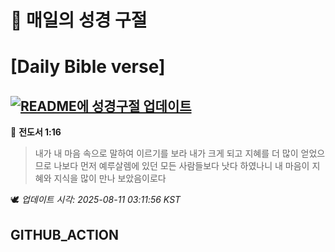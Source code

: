 # 🙏 매일의 성경 구절
# [Daily Bible verse]
## [![README에 성경구절 업데이트](https://github.com/DONGSUKA/first_test/actions/workflows/update-readme-bible.yml/badge.svg)](https://github.com/DONGSUKA/first_test/actions/workflows/update-readme-bible.yml)
<!-- START_BIBLE_VERSE -->
📖 **전도서 1:16**
> 내가 내 마음 속으로 말하여 이르기를 보라 내가 크게 되고 지혜를 더 많이 얻었으므로 나보다 먼저 예루살렘에 있던 모든 사람들보다 낫다 하였나니 내 마음이 지혜와 지식을 많이 만나 보았음이로다

🕊️ _업데이트 시각: 2025-08-11 03:11:56 KST_
  <!-- END_BIBLE_VERSE -->
## GITHUB_ACTION

